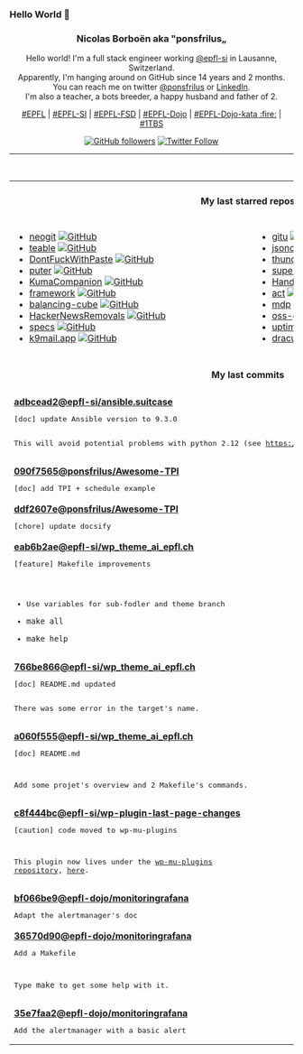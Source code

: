 ### Hello World 👋

<p align="center">
  <!-- use https://avatars.githubusercontent.com/u/176002?v=4 for your default github picture 
  <img src="https://raw.githubusercontent.com/ponsfrilus/ponsfrilus/master/img/ponsfrilus.png" title="Nicolas Borboën aka ‟ponsfrilus„" alt="Nicolas Borboën aka ‟ponsfrilus„" /> -->
  <h3 align="center">
    Nicolas Borboën aka ‟ponsfrilus„
  </h3>
  <p align="center">
    Hello world! I'm a full stack engineer working <a href="https://github.com/epfl-si">@epfl-si</a> in Lausanne, Switzerland.
    <br />Apparently, I'm hanging around on GitHub since 14 years and 2 months.
    <br />You can reach me on twitter <a href="https://twitter.com/ponsfrilus">@ponsfrilus</a> or <a href="http://linkedin.com/in/nicolasborboen">LinkedIn</a>.
    <br />I'm also a teacher, a bots breeder, a happy husband and father of 2.
  </p>
  <p align="center">
    <a href="https://www.epfl.ch">#EPFL</a> | 
    <a href="https://github.com/epfl-si/">#EPFL-SI</a> | 
    <a href="https://github.com/epfl-fsd">#EPFL-FSD</a> | 
    <a href="https://github.com/topics/epfl-dojo">#EPFL-Dojo</a> | 
    <a href="https://github.com/topics/epfl-dojo-kata">#EPFL-Dojo-kata :fire:</a> | 
    <a href="https://en.wikipedia.org/wiki/Indentation_style#Variant:_1TBS_(OTBS)">#1TBS</a>
  </p>
  <p align="center">
    <a href="https://github.com/ponsfrilus"><img alt="GitHub followers" src="https://img.shields.io/github/followers/ponsfrilus?label=Follow%20me%20on%20github&style=social"></a>
    <a href="https://twitter.com/ponsfrilus"><img alt="Twitter Follow" src="https://img.shields.io/twitter/follow/ponsfrilus?label=follow%20me%20on%20twitter&style=social"></a>
  </p>
  </p><hr><table align="center">
<tr>
<td colspan="2" align="center"><h4>My last starred repos</h4></td>
</tr>
<tr>
<td valign="top">
<ul>
<li>
<a href="https://github.com/NeogitOrg/neogit" title="An interactive and powerful Git interface for Neovim, inspired by Magit" target="_blank">neogit</a>&nbsp;<a href="https://github.com/NeogitOrg/neogit" title="An interactive and powerful Git interface for Neovim, inspired by Magit" target="_blank"><img src="https://img.shields.io/github/stars/NeogitOrg/neogit?style=social" alt="GitHub"></a>
</li>
<li>
<a href="https://github.com/teableio/teable" title="✨ A Super fast, Real-time, Professional, Developer friendly, No code database" target="_blank">teable</a>&nbsp;<a href="https://github.com/teableio/teable" title="✨ A Super fast, Real-time, Professional, Developer friendly, No code database" target="_blank"><img src="https://img.shields.io/github/stars/teableio/teable?style=social" alt="GitHub"></a>
</li>
<li>
<a href="https://github.com/aaronraimist/DontFuckWithPaste" title="Google Chrome and Firefox extension that prevents the blocking of pasting into input fields" target="_blank">DontFuckWithPaste</a>&nbsp;<a href="https://github.com/aaronraimist/DontFuckWithPaste" title="Google Chrome and Firefox extension that prevents the blocking of pasting into input fields" target="_blank"><img src="https://img.shields.io/github/stars/aaronraimist/DontFuckWithPaste?style=social" alt="GitHub"></a>
</li>
<li>
<a href="https://github.com/HeyPuter/puter" title="🌐 The Internet OS!" target="_blank">puter</a>&nbsp;<a href="https://github.com/HeyPuter/puter" title="🌐 The Internet OS!" target="_blank"><img src="https://img.shields.io/github/stars/HeyPuter/puter?style=social" alt="GitHub"></a>
</li>
<li>
<a href="https://github.com/Zerka30/KumaCompanion" title="KumaCompanion is a CLI to manage uptime-kuma " target="_blank">KumaCompanion</a>&nbsp;<a href="https://github.com/Zerka30/KumaCompanion" title="KumaCompanion is a CLI to manage uptime-kuma " target="_blank"><img src="https://img.shields.io/github/stars/Zerka30/KumaCompanion?style=social" alt="GitHub"></a>
</li>
<li>
<a href="https://github.com/observablehq/framework" title="A static site generator for data apps, dashboards, reports, and more. Observable Framework combines JavaScript on the front-end for interactive graphics with any language on the back-end for data analysis." target="_blank">framework</a>&nbsp;<a href="https://github.com/observablehq/framework" title="A static site generator for data apps, dashboards, reports, and more. Observable Framework combines JavaScript on the front-end for interactive graphics with any language on the back-end for data analysis." target="_blank"><img src="https://img.shields.io/github/stars/observablehq/framework?style=social" alt="GitHub"></a>
</li>
<li>
<a href="https://github.com/willem-pennings/balancing-cube" title="A cube that balances itself in a corner or edge using reaction wheels" target="_blank">balancing-cube</a>&nbsp;<a href="https://github.com/willem-pennings/balancing-cube" title="A cube that balances itself in a corner or edge using reaction wheels" target="_blank"><img src="https://img.shields.io/github/stars/willem-pennings/balancing-cube?style=social" alt="GitHub"></a>
</li>
<li>
<a href="https://github.com/vitoplantamura/HackerNewsRemovals" title="List of stories removed from the Hacker News Front Page, updated in real time." target="_blank">HackerNewsRemovals</a>&nbsp;<a href="https://github.com/vitoplantamura/HackerNewsRemovals" title="List of stories removed from the Hacker News Front Page, updated in real time." target="_blank"><img src="https://img.shields.io/github/stars/vitoplantamura/HackerNewsRemovals?style=social" alt="GitHub"></a>
</li>
<li>
<a href="https://github.com/frictionlessdata/specs" title="Technical specifications and guidelines for implementing Frictionless Data." target="_blank">specs</a>&nbsp;<a href="https://github.com/frictionlessdata/specs" title="Technical specifications and guidelines for implementing Frictionless Data." target="_blank"><img src="https://img.shields.io/github/stars/frictionlessdata/specs?style=social" alt="GitHub"></a>
</li>
<li>
<a href="https://github.com/k9mail/k9mail.app" title="Website for K-9 Mail" target="_blank">k9mail.app</a>&nbsp;<a href="https://github.com/k9mail/k9mail.app" title="Website for K-9 Mail" target="_blank"><img src="https://img.shields.io/github/stars/k9mail/k9mail.app?style=social" alt="GitHub"></a>
</li>
</ul>
<img width="450" height="1" /></td>
<td valign="top">
<ul>
<li>
<a href="https://github.com/altsem/gitu" title="A TUI Git client inspired by Magit" target="_blank">gitu</a>&nbsp;<a href="https://github.com/altsem/gitu" title="A TUI Git client inspired by Magit" target="_blank"><img src="https://img.shields.io/github/stars/altsem/gitu?style=social" alt="GitHub"></a>
</li>
<li>
<a href="https://github.com/obsidianmd/jsoncanvas" title="An open file format for infinite canvas data." target="_blank">jsoncanvas</a>&nbsp;<a href="https://github.com/obsidianmd/jsoncanvas" title="An open file format for infinite canvas data." target="_blank"><img src="https://img.shields.io/github/stars/obsidianmd/jsoncanvas?style=social" alt="GitHub"></a>
</li>
<li>
<a href="https://github.com/thunderbird/thunderbird-android" title="K-9 Mail – Open Source Email App for Android" target="_blank">thunderbird-android</a>&nbsp;<a href="https://github.com/thunderbird/thunderbird-android" title="K-9 Mail – Open Source Email App for Android" target="_blank"><img src="https://img.shields.io/github/stars/thunderbird/thunderbird-android?style=social" alt="GitHub"></a>
</li>
<li>
<a href="https://github.com/SuperTux/supertux" title="SuperTux source code" target="_blank">supertux</a>&nbsp;<a href="https://github.com/SuperTux/supertux" title="SuperTux source code" target="_blank"><img src="https://img.shields.io/github/stars/SuperTux/supertux?style=social" alt="GitHub"></a>
</li>
<li>
<a href="https://github.com/HandBrake/HandBrake" title="HandBrake's main development repository " target="_blank">HandBrake</a>&nbsp;<a href="https://github.com/HandBrake/HandBrake" title="HandBrake's main development repository " target="_blank"><img src="https://img.shields.io/github/stars/HandBrake/HandBrake?style=social" alt="GitHub"></a>
</li>
<li>
<a href="https://github.com/nektos/act" title="Run your GitHub Actions locally 🚀" target="_blank">act</a>&nbsp;<a href="https://github.com/nektos/act" title="Run your GitHub Actions locally 🚀" target="_blank"><img src="https://img.shields.io/github/stars/nektos/act?style=social" alt="GitHub"></a>
</li>
<li>
<a href="https://github.com/visit1985/mdp" title="A command-line based markdown presentation tool." target="_blank">mdp</a>&nbsp;<a href="https://github.com/visit1985/mdp" title="A command-line based markdown presentation tool." target="_blank"><img src="https://img.shields.io/github/stars/visit1985/mdp?style=social" alt="GitHub"></a>
</li>
<li>
<a href="https://github.com/digital-sustainability/oss-github-benchmark" title="Benchmark of OSS projects on GitHub" target="_blank">oss-github-benchmark</a>&nbsp;<a href="https://github.com/digital-sustainability/oss-github-benchmark" title="Benchmark of OSS projects on GitHub" target="_blank"><img src="https://img.shields.io/github/stars/digital-sustainability/oss-github-benchmark?style=social" alt="GitHub"></a>
</li>
<li>
<a href="https://github.com/louislam/uptime-kuma" title="A fancy self-hosted monitoring tool" target="_blank">uptime-kuma</a>&nbsp;<a href="https://github.com/louislam/uptime-kuma" title="A fancy self-hosted monitoring tool" target="_blank"><img src="https://img.shields.io/github/stars/louislam/uptime-kuma?style=social" alt="GitHub"></a>
</li>
<li>
<a href="https://github.com/dracula/dracula-theme" title="🧛🏻‍♂️ One theme. All platforms." target="_blank">dracula-theme</a>&nbsp;<a href="https://github.com/dracula/dracula-theme" title="🧛🏻‍♂️ One theme. All platforms." target="_blank"><img src="https://img.shields.io/github/stars/dracula/dracula-theme?style=social" alt="GitHub"></a>
</li>
</ul>
<img width="450" height="1" /></td>
</tr>
<tr>
<td colspan="2" align="center"><h4>My last commits</h4></td>
</tr>
<tr>
        <td colspan="2">
          <div><strong><a href="https://api.github.com/repos/epfl-si/ansible.suitcase/commits/adbcead22be142fcbbae3a19757977356afe07e1" title="2024-03-08T17:39:08.000+01:00" target="_blank">adbcead2</a><a href="https://github.com/epfl-si">@epfl-si</a><a href="https://github.com/epfl-si/ansible.suitcase" title="The Ansible suitcase: install Ansible, Keybase and EYAML into your project's temp dir">/ansible.suitcase</a></strong></div>
          <pre>[doc] update Ansible version to 9.3.0

This will avoid potential problems with python 2.12 (see https://github.com/ansible/ansible/issues/81946).</pre>
        </td>
        </tr><tr>
        <td colspan="2">
          <div><strong><a href="https://api.github.com/repos/ponsfrilus/Awesome-TPI/commits/090f7565a09b8b768402dfed09c0ed0fca544289" title="2024-03-08T08:21:23.000+01:00" target="_blank">090f7565</a><a href="https://github.com/ponsfrilus">@ponsfrilus</a><a href="https://github.com/ponsfrilus/Awesome-TPI" title="Dépôt regroupant des ressources utiles aux apprentis, chefs de projet et experts pour les taravaux pratiques individuels (TPI) de fin d'apprentissage des informaticien·ne·s CFC.">/Awesome-TPI</a></strong></div>
          <pre>[doc] add TPI + schedule example</pre>
        </td>
        </tr><tr>
        <td colspan="2">
          <div><strong><a href="https://api.github.com/repos/ponsfrilus/Awesome-TPI/commits/ddf2607e5c7fff2ce7a50865376e15c0c33ec8b1" title="2024-03-08T08:20:45.000+01:00" target="_blank">ddf2607e</a><a href="https://github.com/ponsfrilus">@ponsfrilus</a><a href="https://github.com/ponsfrilus/Awesome-TPI" title="Dépôt regroupant des ressources utiles aux apprentis, chefs de projet et experts pour les taravaux pratiques individuels (TPI) de fin d'apprentissage des informaticien·ne·s CFC.">/Awesome-TPI</a></strong></div>
          <pre>[chore] update docsify</pre>
        </td>
        </tr><tr>
        <td colspan="2">
          <div><strong><a href="https://api.github.com/repos/epfl-si/wp_theme_ai_epfl.ch/commits/eab6b2aed25cae60cda85c08d24fdfa07fe1e691" title="2024-03-05T14:50:23.000+01:00" target="_blank">eab6b2ae</a><a href="https://github.com/epfl-si">@epfl-si</a><a href="https://github.com/epfl-si/wp_theme_ai_epfl.ch" title="null">/wp_theme_ai_epfl.ch</a></strong></div>
          <pre>[feature] Makefile improvements

- Use variables for sub-fodler and theme branch
- `make all`
- `make help`</pre>
        </td>
        </tr><tr>
        <td colspan="2">
          <div><strong><a href="https://api.github.com/repos/epfl-si/wp_theme_ai_epfl.ch/commits/766be866c6b270c808d8ef906e4291c57d6b429b" title="2024-03-04T15:30:34.000+01:00" target="_blank">766be866</a><a href="https://github.com/epfl-si">@epfl-si</a><a href="https://github.com/epfl-si/wp_theme_ai_epfl.ch" title="null">/wp_theme_ai_epfl.ch</a></strong></div>
          <pre>[doc] README.md updated

There was some error in the target's name.</pre>
        </td>
        </tr><tr>
        <td colspan="2">
          <div><strong><a href="https://api.github.com/repos/epfl-si/wp_theme_ai_epfl.ch/commits/a060f5555b3164e4a713bd2d70db21a2beeb3fe2" title="2024-03-04T14:36:29.000+01:00" target="_blank">a060f555</a><a href="https://github.com/epfl-si">@epfl-si</a><a href="https://github.com/epfl-si/wp_theme_ai_epfl.ch" title="null">/wp_theme_ai_epfl.ch</a></strong></div>
          <pre>[doc] README.md

Add some projet's overview and 2 Makefile's commands.</pre>
        </td>
        </tr><tr>
        <td colspan="2">
          <div><strong><a href="https://api.github.com/repos/epfl-si/wp-plugin-last-page-changes/commits/c8f444bcdd240b9af62f5da2217d106c24007d41" title="2024-02-29T11:54:41.000+01:00" target="_blank">c8f444bc</a><a href="https://github.com/epfl-si">@epfl-si</a><a href="https://github.com/epfl-si/wp-plugin-last-page-changes" title="Système d’information permettant de connaître la date et la personne ayant effectué la dernière modification sur une page WordPress.">/wp-plugin-last-page-changes</a></strong></div>
          <pre>[caution] code moved to wp-mu-plugins

This plugin now lives under the [wp-mu-plugins repository](https://github.com/epfl-si/wp-mu-plugins/), [here](https://github.com/epfl-si/wp-mu-plugins/blob/master/EPFL_last_page_changes.php).</pre>
        </td>
        </tr><tr>
        <td colspan="2">
          <div><strong><a href="https://api.github.com/repos/epfl-dojo/monitoringrafana/commits/bf066be9bd6b5292045cea08e056823881693412" title="2024-02-28T09:25:56.000+01:00" target="_blank">bf066be9</a><a href="https://github.com/epfl-dojo">@epfl-dojo</a><a href="https://github.com/epfl-dojo/monitoringrafana" title="A docker-compose example to monitor a local computer with Grafana, Prometheus and node-exporter.">/monitoringrafana</a></strong></div>
          <pre>Adapt the alertmanager's doc</pre>
        </td>
        </tr><tr>
        <td colspan="2">
          <div><strong><a href="https://api.github.com/repos/epfl-dojo/monitoringrafana/commits/36570d90d717841b032ea800903a3cffa6958690" title="2024-02-28T09:17:07.000+01:00" target="_blank">36570d90</a><a href="https://github.com/epfl-dojo">@epfl-dojo</a><a href="https://github.com/epfl-dojo/monitoringrafana" title="A docker-compose example to monitor a local computer with Grafana, Prometheus and node-exporter.">/monitoringrafana</a></strong></div>
          <pre>Add a Makefile

Type `make` to get some help with it.</pre>
        </td>
        </tr><tr>
        <td colspan="2">
          <div><strong><a href="https://api.github.com/repos/epfl-dojo/monitoringrafana/commits/35e7faa2bc9e3df49c2058eff350bf1bbb2d200f" title="2024-02-28T09:16:47.000+01:00" target="_blank">35e7faa2</a><a href="https://github.com/epfl-dojo">@epfl-dojo</a><a href="https://github.com/epfl-dojo/monitoringrafana" title="A docker-compose example to monitor a local computer with Grafana, Prometheus and node-exporter.">/monitoringrafana</a></strong></div>
          <pre>Add the alertmanager with a basic alert</pre>
        </td>
        </tr><tfoot>
<tr>
<td colspan="2" align="right">
<img width="900" height="1" />
<small>⏰ Updated on Wed, 13 Mar 2024 13:45:08 GMT</small>
</td>
</tr>
</tfoot>
<br />
</table>
